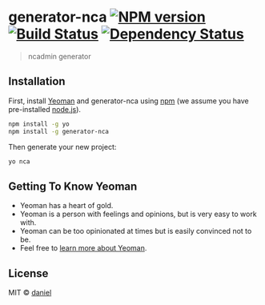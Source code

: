 # generator-nca [![NPM version][npm-image]][npm-url] [![Build Status][travis-image]][travis-url] [![Dependency Status][daviddm-image]][daviddm-url]
> ncadmin generator

## Installation

First, install [Yeoman](http://yeoman.io) and generator-nca using [npm](https://www.npmjs.com/) (we assume you have pre-installed [node.js](https://nodejs.org/)).

```bash
npm install -g yo
npm install -g generator-nca
```

Then generate your new project:

```bash
yo nca
```

## Getting To Know Yeoman

 * Yeoman has a heart of gold.
 * Yeoman is a person with feelings and opinions, but is very easy to work with.
 * Yeoman can be too opinionated at times but is easily convinced not to be.
 * Feel free to [learn more about Yeoman](http://yeoman.io/).

## License

MIT © [daniel]()


[npm-image]: https://badge.fury.io/js/generator-nca.svg
[npm-url]: https://npmjs.org/package/generator-nca
[travis-image]: https://travis-ci.org//generator-nca.svg?branch=master
[travis-url]: https://travis-ci.org//generator-nca
[daviddm-image]: https://david-dm.org//generator-nca.svg?theme=shields.io
[daviddm-url]: https://david-dm.org//generator-nca
